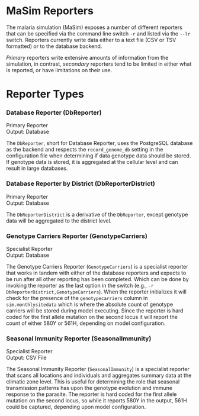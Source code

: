 # MaSim Reporters

The malaria simulation (MaSim) exposes a number of different reporters that can be specified via the command line switch
`-r` and listed via the `--lr` switch. Reporters currently write data either to a text file (CSV or TSV formatted) or to
the database backend. 

*Primary* reporters write extensive amounts of information from the simulation, in contrast, 
*secondary* reporters tend to be limited in either what is reported, or have limitations on their use.  

# Reporter Types

### Database Reporter (DbReporter)
Primary Reporter \
Output: Database
 
The `DbReporter`, short for Database Reporter, uses the PostgreSQL database as the backend and respects the `record_genome_db` 
setting in the configuration file when determining if data genotype data should be stored. If genotype data is stored, 
it is aggregated at the cellular level and can result in large databases.

### Database Reporter by District (DbReporterDistrict)
Primary Reporter \
Output: Database

The `DbReporterDistrict` is a derivative of the `DbReporter`, except genotype data will be aggregated to the district level.

### Genotype Carriers Reporter (GenotypeCarriers)
Specialist Reporter \
Output: Database

The Genotype Carriers Reporter (`GenotypeCarriers`) is a specialist reporter that works in tandem with either of the 
database reporters and expects to be run after all other reporting has been completed. Which can be done by invoking the
reporter as the last option in the switch (e.g., `-r DbReporterDistrict,GenotypeCarriers`). When the reporter 
initializes it will check for the presence of the `genotypecarriers` column in `sim.monthlysitedata` which is where the 
absolute count of genotype carriers will be stored during model executing. Since the reporter is hard coded for the 
first allele mutation on the second locus it will report the count of either 580Y or 561H, depending on model configuration.

### Seasonal Immunity Reporter (SeasonalImmunity)
Specialist Reporter \
Output: CSV File

The Seasonal Immunity Reporter (`SeasonalImmunity`) is a specialist reporter that scans all locations and individuals 
and aggregates summary data at the climatic zone level. This is useful for determining the role that seasonal 
transmission patterns has upon the genotype evolution and immune response to the parasite. The reporter is hard coded 
for the first allele mutation on the second locus, so while it reports 580Y in the output, 561H could be captured, 
depending upon model configuration.
